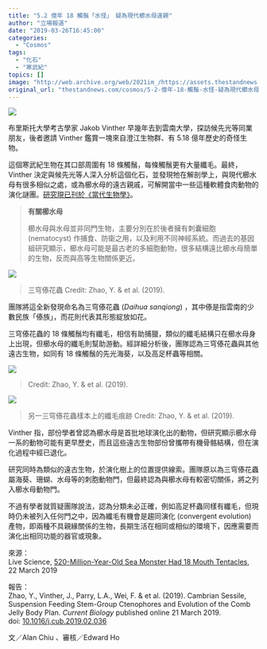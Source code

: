```yaml
---
title: "5.2 億年 18 觸鬚「水怪」　疑為現代櫛水母遠親"
author: "立場報道"
date: "2019-03-26T16:45:00"
categories:
  - "Cosmos"
tags:
  - "化石"
  - "寒武紀"
topics: []
image: "http://web.archive.org/web/2021im_/https://assets.thestandnews.com/media/photos/stone-11_adcUD.png"
original_url: "thestandnews.com/cosmos/5-2-億年-18-觸鬚-水怪-疑為現代櫛水母遠親"
---
```

![](http://web.archive.org/web/2021im_/https://assets.thestandnews.com/media/photos/stone-11_adcUD.png)

布里斯托大學考古學家 Jakob Vinther 早幾年去到雲南大學，探訪候先光等同業朋友，後者邀請 Vinther 鑑賞一塊來自澄江生物群、有 5.18 億年歷史的奇怪生物。

這個寒武紀生物在其口部周圍有 18 條觸鬚，每條觸鬚更有大量纖毛。最終， Vinther 決定與候先光等人深入分析這個化石，並發現牠在解剖學上，與現代櫛水母有很多相似之處，或為櫛水母的遠古親戚，可解開當中一些這種軟體食肉動物的演化謎團。[研究現已刊於《當代生物學》](http://web.archive.org/web/20211229133012/https://www.sciencedirect.com/science/article/pii/S0960982219302064)。

> **有關櫛水母**
> 
> 櫛水母與水母並非同門生物，主要分別在於後者擁有刺囊細胞 (nematocyst) 作捕食、防衛之用，以及利用不同神經系統。而過去的基因組研究顯示，櫛水母可能是最古老的多細胞動物，很多結構遠比櫛水母簡單的生物，反而與高等生物關係更近。

![](http://web.archive.org/web/2021im_/https://assets.thestandnews.com/media/photos/sanqiong_dGA8q.jpeg)
> 三穹傣花蟲 Credit: Zhao, Y. & et al. (2019).

團隊將這全新發現命名為三穹傣花蟲 (_Daihua sanqiong_) ，其中傣是指雲南的少數民族「傣族」，而花則代表其形態綻放如花。

三穹傣花蟲的 18 條觸鬚均有纖毛，相信有助捕獵，類似的纖毛結構只在櫛水母身上出現，但櫛水母的纖毛則幫助游動。經詳細分析後，團隊認為三穹傣花蟲與其他遠古生物，如同有 18 條觸鬚的先光海葵，以及高足杯蟲等相關。

![](http://web.archive.org/web/2021im_/https://assets.thestandnews.com/media/photos/MTU1MzIwNzQ1MQ3D3D_Hjt81.jpeg)
> Credit: Zhao, Y. & et al. (2019).

![](http://web.archive.org/web/2021im_/https://assets.thestandnews.com/media/photos/Screen20Shot202019-03-2620at204.08.5420PM_ysRHE.png)
> 另一三穹傣花蟲樣本上的纖毛痕跡 Credit: Zhao, Y. & et al. (2019).

Vinther 指，部份學者曾認為櫛水母是首批地球演化出的動物，但研究顯示櫛水母一系的動物可能有更早歷史，而且這些遠古生物部份曾攜帶有機骨骼結構，但在演化過程中經已退化。

研究同時為類似的遠古生物，於演化樹上的位置提供線索。團隊原以為三穹傣花蟲屬海葵、珊蝴、水母等的刺胞動物門，但最終認為與櫛水母有較密切關係，將之列入櫛水母動物門。

不過有學者就質疑團隊說法，認為分類未必正確，例如高足杯蟲同樣有纖毛，但現時仍未被列入任何門之中，因為纖毛有機會是趨同演化 (convergent evolution) 產物，即兩種不具親緣關係的生物，長期生活在相同或相似的環境下，因應需要而演化出相同功能的器官或現象。

來源：  
Live Science, [520-Million-Year-Old Sea Monster Had 18 Mouth Tentacles](http://web.archive.org/web/20211229133012/https://www.livescience.com/65049-ancient-creature-18-tentacles.html), 22 March 2019

報告：  
Zhao, Y., Vinther, J., Parry, L.A., Wei, F. & et al. (2019). Cambrian Sessile, Suspension Feeding Stem-Group Ctenophores and Evolution of the Comb Jelly Body Plan. _Current Biology_ published online 21 March 2019. doi: [10.1016/j.cub.2019.02.036](http://web.archive.org/web/20211229133012/https://www.sciencedirect.com/science/article/pii/S0960982219302064)

文／Alan Chiu 、審核／Edward Ho